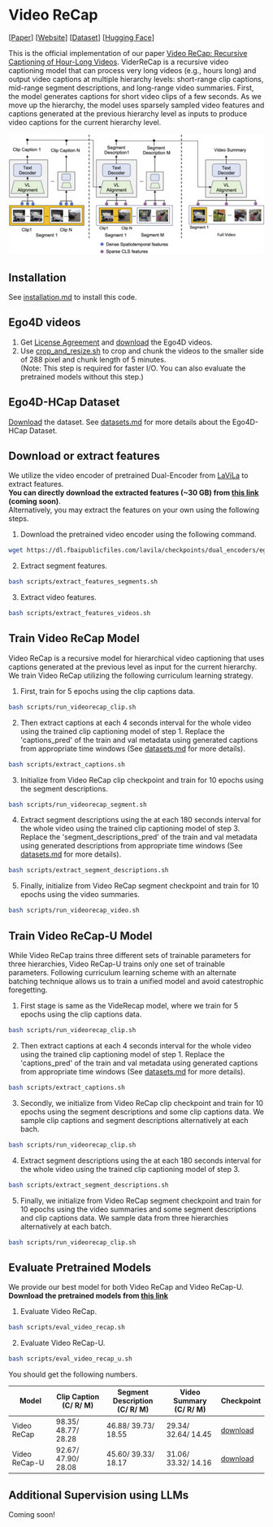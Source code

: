# Video ReCap

[[Paper](https://arxiv.org/abs/2402.13250)]  [[Website](https://sites.google.com/view/vidrecap)] [[Dataset](https://drive.google.com/drive/folders/14cMn3iqVw_FdH_JUjXDTZNG8e6m0FbnC?usp=share_link)] [[Hugging Face](https://huggingface.co/papers/2402.13250)]

This is the official implementation of our paper [Video ReCap: Recursive Captioning of Hour-Long Videos](link). ViderReCap is a recursive video captioning model that can process very long videos (e.g., hours long) and output video captions at multiple hierarchy levels: short-range clip captions, mid-range segment descriptions, and long-range video summaries. First, the model generates captions for short video clips of a few seconds. As we move up the hierarchy, the model uses sparsely sampled video features and captions generated at the previous hierarchy level as inputs to produce video captions for the current hierarchy level.

<img src="assets/framework.png"> 

## Installation
See [installation.md](installation.md) to install this code.

## Ego4D videos
1. Get [License Agreement](https://ego4d-data.org/docs/start-here/#cli-download) and [download](https://github.com/facebookresearch/Ego4d/blob/main/ego4d/cli/README.md) the Ego4D videos. 
2. Use [crop_and_resize.sh](scripts/crop_and_resize.sh) to crop and chunk the videos to the smaller side of 288 pixel and chunk length of 5 minutes. \
(Note: This step is required for faster I/O. You can also evaluate the pretrained models without this step.)

## Ego4D-HCap Dataset
[Download](https://drive.google.com/drive/folders/14cMn3iqVw_FdH_JUjXDTZNG8e6m0FbnC?usp=share_link) the dataset. See [datasets.md](datasets.md) for more details about the Ego4D-HCap Dataset.

## Download or extract features
We utilize the video encoder of pretrained Dual-Encoder from [LaViLa](https://github.com/facebookresearch/LaViLa/blob/main/docs/MODEL_ZOO.md) to extract features. \
**You can directly download the extracted features (~30 GB) from [this link](https://drive.google.com/drive/folders/1vxslxr-la8acGhb0lN4y2qlE6JaKK8X9?usp=sharing) (coming soon)**. \
Alternatively, you may extract the features on your own using the following steps.

1. Download the pretrained video encoder using the following command.
```bash
wget https://dl.fbaipublicfiles.com/lavila/checkpoints/dual_encoders/ego4d/clip_openai_timesformer_base.baseline.ep_0003.pth
```
2. Extract segment features.
```bash
bash scripts/extract_features_segments.sh
```
3. Extract video features.
```bash
bash scripts/extract_features_videos.sh
```

## Train Video ReCap Model

Video ReCap is a recursive model for hierarchical video captioning that uses captions generated at the previous level as input for the current hierarchy. We train Video ReCap utilizing the following curriculum learning strategy.

1. First, train for 5 epochs using the clip captions data.
```bash
bash scripts/run_videorecap_clip.sh
```
2. Then extract captions at each 4 seconds interval for the whole video using the trained clip captioning model of step 1. Replace the 'captions_pred' of the train and val metadata using generated captions from appropriate time windows (See [datasets.md](datasets.md) for more details).
```bash
bash scripts/extract_captions.sh
```
3. Initialize from Video ReCap clip checkpoint and train for 10 epochs using the segment descriptions.
```bash
bash scripts/run_videorecap_segment.sh
```
4. Extract segment descriptions using the at each 180 seconds interval for the whole video using the trained clip captioning model of step 3. Replace the 'segment_descriptions_pred' of the train and val metadata using generated descriptions from appropriate time windows (See [datasets.md](datasets.md) for more details).
```bash
bash scripts/extract_segment_descriptions.sh
```
5. Finally, initialize from Video ReCap segment checkpoint and train for 10 epochs using the video summaries.
```bash
bash scripts/run_videorecap_video.sh
```

## Train Video ReCap-U Model

While Video ReCap trains three different sets of trainable parameters for three hierarchies, Video ReCap-U trains only one set of trainable parameters. Following curriculum learning scheme with an alternate batching technique allows us to train a unified model and avoid catestrophic foregetting.

1. First stage is same as the VideRecap model, where we train for 5 epochs using the clip captions data.
```bash
bash scripts/run_videorecap_clip.sh
```
2. Then extract captions at each 4 seconds interval for the whole video using the trained clip captioning model of step 1. Replace the 'captions_pred' of the train and val metadata using generated captions from appropriate time windows (See [datasets.md](datasets.md) for more details).
```bash
bash scripts/extract_captions.sh
```
3. Secondly, we initialize from Video ReCap clip checkpoint and train for 10 epochs using the segment descriptions and some clip captions data. We sample clip captions and segment descriptions alternatively at each bach. 
```bash
bash scripts/run_videorecap_clip.sh
```
4. Extract segment descriptions using the at each 180 seconds interval for the whole video using the trained clip captioning model of step 3. 
```bash
bash scripts/extract_segment_descriptions.sh
```
5. Finally, we initialize from Video ReCap segment checkpoint and train for 10 epochs using the video summaries and some segment descriptions and clip captions data. We sample data from three hierarchies alternatively at each batch.
```bash
bash scripts/run_videorecap_clip.sh
```

## Evaluate Pretrained Models

We provide our best model for both Video ReCap and Video ReCap-U. \
**Download the pretrained models from [this link](https://drive.google.com/drive/folders/1q-A3YYB1VaZ9JQqe49UwVja-f-r6HJZJ?usp=sharing)**
1. Evaluate Video ReCap.
```bash
bash scripts/eval_video_recap.sh
```
2. Evaluate Video ReCap-U.
```bash
bash scripts/eval_video_recap_u.sh
```

You should get the following numbers.

| Model | Clip Caption<br>(C/ R/ M) | Segment Description<br>(C/ R/ M) | Video Summary<br>(C/ R/ M) | Checkpoint |
| --- | --- | --- | --- | --- |
Video ReCap | 98.35/ 48.77/ 28.28 | 46.88/ 39.73/ 18.55 | 29.34/ 32.64/ 14.45 | [download](https://drive.google.com/drive/folders/1KlIbqhZ2lfngs0hc32zK2nnMVquYfzaC?usp=sharing)
Video ReCap-U | 92.67/ 47.90/ 28.08 | 45.60/ 39.33/ 18.17 | 31.06/ 33.32/ 14.16 | [download](https://drive.google.com/file/d/1vWQIgxp0m2j32Z8MqspEuK_UM63gNVLo/view?usp=sharing)

## Additional Supervision using LLMs

Coming soon!
